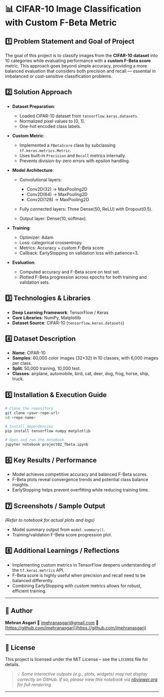# 📊 CIFAR-10 Image Classification with Custom F-Beta Metric

## 1️⃣ Problem Statement and Goal of Project

The goal of this project is to classify images from the **CIFAR-10 dataset** into 10 categories while evaluating performance with a **custom F-Beta score** metric.
This approach goes beyond simple accuracy, providing a more balanced evaluation that considers both precision and recall — essential in imbalanced or cost-sensitive classification problems.

## 2️⃣ Solution Approach

* **Dataset Preparation**:

  * Loaded CIFAR-10 dataset from `tensorflow.keras.datasets`.
  * Normalized pixel values to \[0, 1].
  * One-hot encoded class labels.
* **Custom Metric**:

  * Implemented a `FBetaScore` class by subclassing `tf.keras.metrics.Metric`.
  * Uses built-in `Precision` and `Recall` metrics internally.
  * Prevents division-by-zero errors with epsilon handling.
* **Model Architecture**:

  * Convolutional layers:

    * Conv2D(32) → MaxPooling2D
    * Conv2D(64) → MaxPooling2D
    * Conv2D(128) → MaxPooling2D
  * Fully connected layers: Three Dense(50, ReLU) with Dropout(0.5).
  * Output layer: Dense(10, softmax).
* **Training**:

  * Optimizer: Adam
  * Loss: categorical crossentropy
  * Metrics: Accuracy + custom F-Beta score
  * Callback: EarlyStopping on validation loss with patience=3.
* **Evaluation**:

  * Computed accuracy and F-Beta score on test set.
  * Plotted F-Beta progression across epochs for both training and validation sets.

## 3️⃣ Technologies & Libraries

* **Deep Learning Framework**: TensorFlow / Keras
* **Core Libraries**: NumPy, Matplotlib
* **Dataset Source**: CIFAR-10 (`tensorflow.keras.datasets`)

## 4️⃣ Dataset Description

* **Name**: CIFAR-10
* **Samples**: 60,000 color images (32×32) in 10 classes, with 6,000 images per class.
* **Split**: 50,000 training, 10,000 test.
* **Classes**: airplane, automobile, bird, cat, deer, dog, frog, horse, ship, truck.

## 5️⃣ Installation & Execution Guide

```bash
# Clone the repository
git clone <your-repo-url>
cd <repo-name>

# Install dependencies
pip install tensorflow numpy matplotlib

# Open and run the notebook
jupyter notebook project02_fbeta.ipynb
```

## 6️⃣ Key Results / Performance

* Model achieves competitive accuracy and balanced F-Beta scores.
* F-Beta plots reveal convergence trends and potential class balance insights.
* EarlyStopping helps prevent overfitting while reducing training time.

## 7️⃣ Screenshots / Sample Output

*(Refer to notebook for actual plots and logs)*

* Model summary output from `model.summary()`.
* Training/validation F-Beta score progression plot.

## 8️⃣ Additional Learnings / Reflections

* Implementing custom metrics in TensorFlow deepens understanding of the `tf.keras.metrics` API.
* F-Beta score is highly useful when precision and recall need to be balanced differently.
* Combining EarlyStopping with custom metrics allows for robust, efficient training.

---

## 👤 Author

**Mehran Asgari**
📧 [imehranasgari@gmail.com](mailto:imehranasgari@gmail.com)
🐙 [https://github.com/imehranasgari](https://github.com/imehranasgari)

---

## 📄 License

This project is licensed under the MIT License – see the `LICENSE` file for details.

> 💡 *Some interactive outputs (e.g., plots, widgets) may not display correctly on GitHub. If so, please view this notebook via [nbviewer.org](https://nbviewer.org) for full rendering.*

---
